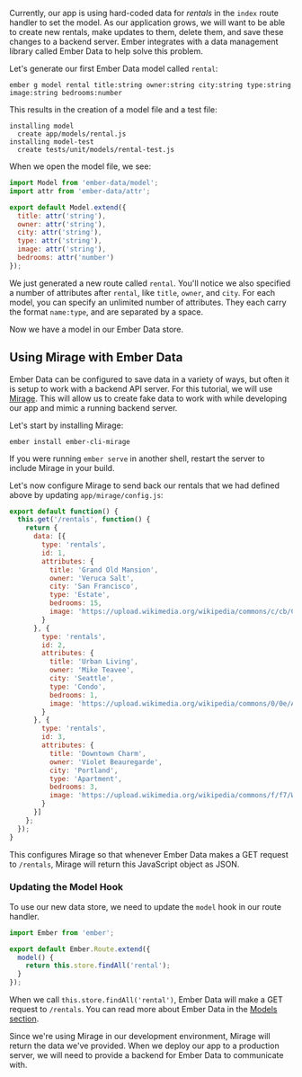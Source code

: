 Currently, our app is using hard-coded data for _rentals_ in the `index` route handler to set the model.
As our application grows, we will want to be able to create new rentals,
make updates to them, delete them, and save these changes to a backend server.
Ember integrates with a data management library called Ember Data to help solve this problem.

Let's generate our first Ember Data model called `rental`:

```shell
ember g model rental title:string owner:string city:string type:string image:string bedrooms:number
```

This results in the creation of a model file and a test file:

```shell
installing model
  create app/models/rental.js
installing model-test
  create tests/unit/models/rental-test.js
```

When we open the model file, we see:

```app/models/rental.js
import Model from 'ember-data/model';
import attr from 'ember-data/attr';

export default Model.extend({
  title: attr('string'),
  owner: attr('string'),
  city: attr('string'),
  type: attr('string'),
  image: attr('string'),
  bedrooms: attr('number')
});
```

We just generated a new route called `rental`. You'll notice we also specified a number of attributes after `rental`, like `title`, `owner`, and `city`. For each model, you can specify an unlimited number of attributes. They each carry the format `name:type`, and are separated by a space. 

Now we have a model in our Ember Data store.

## Using Mirage with Ember Data

Ember Data can be configured to save data in a variety of ways, but often it is setup to work with a backend API server.
For this tutorial, we will use [Mirage](http://www.ember-cli-mirage.com).
This will allow us to create fake data to work with while developing our app and mimic a running backend server.

Let's start by installing Mirage:

```shell
ember install ember-cli-mirage
```

If you were running `ember serve` in another shell, restart the server to include Mirage in your build.

Let's now configure Mirage to send back our rentals that we had defined above by updating `app/mirage/config.js`:

```app/mirage/config.js
export default function() {
  this.get('/rentals', function() {
    return {
      data: [{
        type: 'rentals',
        id: 1,
        attributes: {
          title: 'Grand Old Mansion',
          owner: 'Veruca Salt',
          city: 'San Francisco',
          type: 'Estate',
          bedrooms: 15,
          image: 'https://upload.wikimedia.org/wikipedia/commons/c/cb/Crane_estate_(5).jpg'
        }
      }, {
        type: 'rentals',
        id: 2,
        attributes: {
          title: 'Urban Living',
          owner: 'Mike Teavee',
          city: 'Seattle',
          type: 'Condo',
          bedrooms: 1,
          image: 'https://upload.wikimedia.org/wikipedia/commons/0/0e/Alfonso_13_Highrise_Tegucigalpa.jpg'
        }
      }, {
        type: 'rentals',
        id: 3,
        attributes: {
          title: 'Downtown Charm',
          owner: 'Violet Beauregarde',
          city: 'Portland',
          type: 'Apartment',
          bedrooms: 3,
          image: 'https://upload.wikimedia.org/wikipedia/commons/f/f7/Wheeldon_Apartment_Building_-_Portland_Oregon.jpg'
        }
      }]
    };
  });
}
```

This configures Mirage so that whenever Ember Data makes a GET request to `/rentals`,
Mirage will return this JavaScript object as JSON.

### Updating the Model Hook

To use our new data store, we need to update the `model` hook in our route handler.

```app/routes/index.js
import Ember from 'ember';

export default Ember.Route.extend({
  model() {
    return this.store.findAll('rental');
  }
});
```

When we call `this.store.findAll('rental')`, Ember Data will make a GET request to `/rentals`.
You can read more about Ember Data in the [Models section](../../models/).

Since we're using Mirage in our development environment, Mirage will return the data we've provided.
When we deploy our app to a production server, we will need to provide a backend for Ember Data to communicate with.
